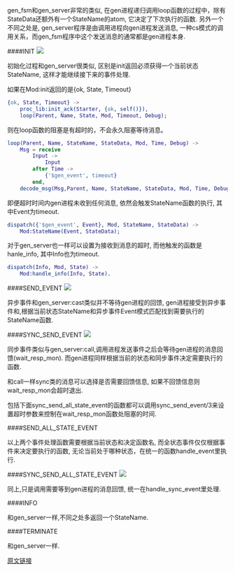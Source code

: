 gen_fsm和gen_server非常的类似, 在gen进程递归调用loop函数的过程中，除有StateData还额外有一个StateName的atom, 它决定了下次执行的函数. 另外一个不同之处是, gen_server程序是由调用进程向gen进程发送消息, 一种cs模式的调用关系，而gen_fsm程序中这个发送消息的通常都是gen进程本身. 

####INIT
![](http://www.hoterran.info/wp-content/uploads/2012/05/gen_fsm_v2-init.png)

初始化过程和gen_server很类似,  区别是init返回必须获得一个当前状态StateName, 这样才能继续接下来的事件处理.

如果在Mod:init返回的是{ok, State, Timeout}
```erlang
{ok, State, Timeout} ->
	proc_lib:init_ack(Starter, {ok, self()}),
	loop(Parent, Name, State, Mod, Timeout, Debug);
```
则在loop函数的阻塞是有超时的，不会永久阻塞等待消息。
```erlang
loop(Parent, Name, StateName, StateData, Mod, Time, Debug) ->
	Msg = receive
		Input ->
			Input
		after Time ->
			{'$gen_event', timeout}
		end,
	decode_msg(Msg,Parent, Name, StateName, StateData, Mod, Time, Debug, false).
```
即便超时时间内gen进程未收到任何消息, 依然会触发StateName函数的执行, 其中Event为timeout.
```erlang
dispatch({'$gen_event', Event}, Mod, StateName, StateData) ->
	Mod:StateName(Event, StateData);
```
对于gen_server也一样可以设置为接收到消息的超时, 而他触发的函数是hanle_info, 其中Info也为timeout.
```erlang
dispatch(Info, Mod, State) ->
	Mod:handle_info(Info, State).
```
####SEND_EVENT
![](http://www.hoterran.info/wp-content/uploads/2012/05/gen_fsm_v2-send_event.png)

异步事件和gen_server:cast类似并不等待gen进程的回馈, gen进程接受到异步事件和,根据当前状态StateName和异步事件Event模式匹配找到需要执行的StateName函数.

####SYNC_SEND_EVENT
![](http://www.hoterran.info/wp-content/uploads/2012/05/gen_fsm_v2-sync_send_event.png)

同步事件类似与gen_server:call,调用进程发送事件之后会等待gen进程的消息回馈(wait_resp_mon). 而gen进程同样根据当前的状态和同步事件决定需要执行的函数.

和call一样sync类的消息可以选择是否需要回馈信息, 如果不回馈信息则wait_resp_mon会超时退出.

包括下面sync_send_all_state_event的函数都可以调用sync_send_event/3来设置超时参数来控制在wait_resp_mon函数处阻塞的时间.

####SEND_ALL_STATE_EVENT

以上两个事件处理函数需要根据当前状态和决定函数名, 而全状态事件仅仅根据事件来决定要执行的函数, 无论当前处于哪种状态，在统一的函数handle_event里执行.

####SYNC_SEND_ALL_STATE_EVENT
![](http://www.hoterran.info/wp-content/uploads/2012/05/gen_fsm_v2-sync_send_all_state_event.png)

同上,只是调用需要等到gen进程的消息回馈, 统一在handle_sync_event里处理.

####INFO

和gen_server一样,不同之处多返回一个StateName.

####TERMINATE

和gen_server一样.

[原文链接](http://www.hoterran.info/otp-gen_fsm-sourcecode)